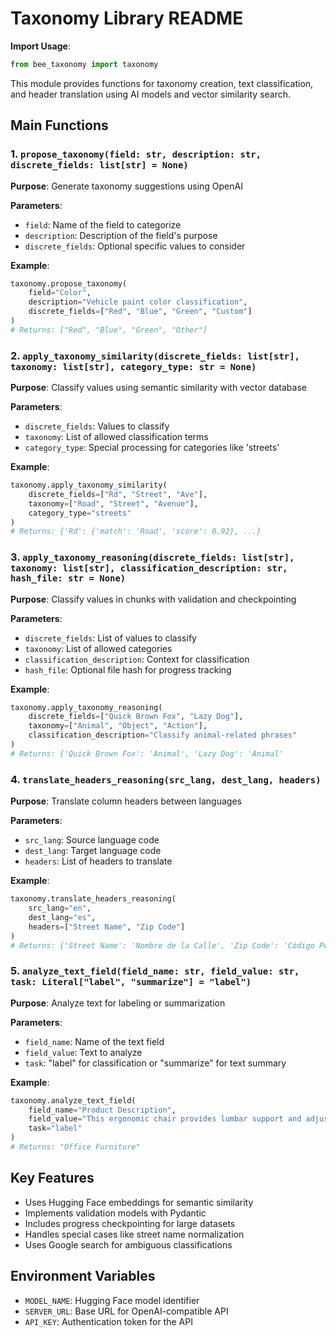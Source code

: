 # Taxonomy Library README

**Import Usage**:
```python
from bee_taxonomy import taxonomy
```

This module provides functions for taxonomy creation, text classification, and header translation using AI models and vector similarity search.

## Main Functions

### 1. `propose_taxonomy(field: str, description: str, discrete_fields: list[str] = None)`
**Purpose**: Generate taxonomy suggestions using OpenAI

**Parameters**:
- `field`: Name of the field to categorize
- `description`: Description of the field's purpose
- `discrete_fields`: Optional specific values to consider

**Example**:
```python
taxonomy.propose_taxonomy(
    field="Color",
    description="Vehicle paint color classification",
    discrete_fields=["Red", "Blue", "Green", "Custom"]
)
# Returns: ["Red", "Blue", "Green", "Other"]
```

### 2. `apply_taxonomy_similarity(discrete_fields: list[str], taxonomy: list[str], category_type: str = None)`
**Purpose**: Classify values using semantic similarity with vector database

**Parameters**:
- `discrete_fields`: Values to classify
- `taxonomy`: List of allowed classification terms
- `category_type`: Special processing for categories like 'streets'

**Example**:
```python
taxonomy.apply_taxonomy_similarity(
    discrete_fields=["Rd", "Street", "Ave"],
    taxonomy=["Road", "Street", "Avenue"],
    category_type="streets"
)
# Returns: {'Rd': {'match': 'Road', 'score': 0.92}, ...}
```

### 3. `apply_taxonomy_reasoning(discrete_fields: list[str], taxonomy: list[str], classification_description: str, hash_file: str = None)`
**Purpose**: Classify values in chunks with validation and checkpointing

**Parameters**:
- `discrete_fields`: List of values to classify
- `taxonomy`: List of allowed categories
- `classification_description`: Context for classification
- `hash_file`: Optional file hash for progress tracking

**Example**:
```python
taxonomy.apply_taxonomy_reasoning(
    discrete_fields=["Quick Brown Fox", "Lazy Dog"],
    taxonomy=["Animal", "Object", "Action"],
    classification_description="Classify animal-related phrases"
)
# Returns: {'Quick Brown Fox': 'Animal', 'Lazy Dog': 'Animal'
```

### 4. `translate_headers_reasoning(src_lang, dest_lang, headers)`
**Purpose**: Translate column headers between languages

**Parameters**:
- `src_lang`: Source language code
- `dest_lang`: Target language code
- `headers`: List of headers to translate

**Example**:
```python
taxonomy.translate_headers_reasoning(
    src_lang="en",
    dest_lang="es",
    headers=["Street Name", "Zip Code"]
)
# Returns: {'Street Name': 'Nombre de la Calle', 'Zip Code': 'Código Postal'
```

### 5. `analyze_text_field(field_name: str, field_value: str, task: Literal["label", "summarize"] = "label")`
**Purpose**: Analyze text for labeling or summarization

**Parameters**:
- `field_name`: Name of the text field
- `field_value`: Text to analyze
- `task`: "label" for classification or "summarize" for text summary

**Example**:
```python
taxonomy.analyze_text_field(
    field_name="Product Description",
    field_value="This ergonomic chair provides lumbar support and adjustable height",
    task="label"
)
# Returns: "Office Furniture"
```

## Key Features
- Uses Hugging Face embeddings for semantic similarity
- Implements validation models with Pydantic
- Includes progress checkpointing for large datasets
- Handles special cases like street name normalization
- Uses Google search for ambiguous classifications

## Environment Variables
- `MODEL_NAME`: Hugging Face model identifier
- `SERVER_URL`: Base URL for OpenAI-compatible API
- `API_KEY`: Authentication token for the API